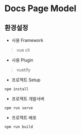 # Docs Page Model

## 환경설정
- 사용 Framework
> vue cli   

- 사용 Plugin
> vuetify

- 프로젝트 Setup
```
npm install
```

- 프로젝트 개발서버
```
npm run serve
```

- 프로젝트 배포 
```
npm run build
```

